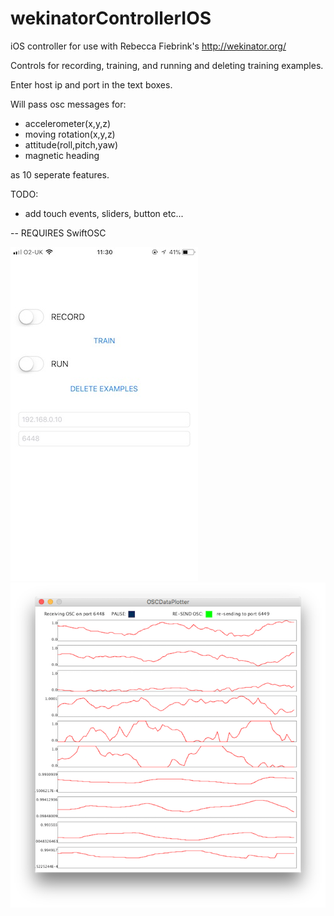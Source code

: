 # wekinatorControllerIOS

iOS controller for use with Rebecca Fiebrink's http://wekinator.org/

Controls for recording, training, and running and deleting training examples. 

Enter host ip and port in the text boxes.

Will pass osc messages for:

* accelerometer(x,y,z) 
* moving rotation(x,y,z)
* attitude(roll,pitch,yaw)
* magnetic heading 

as 10 seperate features.

TODO:
* add touch events, sliders, button etc...

-- REQUIRES SwiftOSC


![](https://raw.githubusercontent.com/isaac-art/wekinatorControllerIOS/master/screenshot.jpg)
![](https://raw.githubusercontent.com/isaac-art/wekinatorControllerIOS/master/dataPlotterExample2.png)
